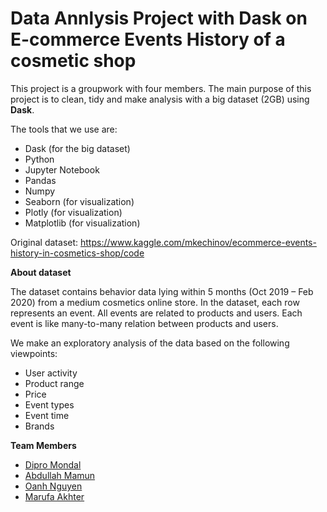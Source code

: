 
# Data Annlysis Project with Dask on E-commerce Events History of a cosmetic shop

This project is a groupwork with four members. The main purpose of this project is to clean, tidy and make analysis with a big dataset (2GB) using **Dask**. 

The tools that we use are:

- Dask (for the big dataset)
- Python
- Jupyter Notebook
- Pandas 
- Numpy
- Seaborn (for visualization)
- Plotly (for visualization)
- Matplotlib (for visualization)

Original dataset: https://www.kaggle.com/mkechinov/ecommerce-events-history-in-cosmetics-shop/code

**About dataset**

The dataset contains behavior data lying within 5 months (Oct 2019 – Feb 2020) from a medium cosmetics online store.
In the dataset, each row represents an event. All events are related to products and users. Each event is like many-to-many relation between products and users.

We make an exploratory analysis of the data based on the following viewpoints:
- User activity 
- Product range
- Price
- Event types
- Event time
- Brands

**Team Members**
- [Dipro Mondal](https://github.com/DiproMondal)
- [Abdullah Mamun](https://github.com/mamun-av)
- [Oanh Nguyen](https://github.com/oanhyenn)
- [Marufa Akhter](https://github.com/MarufaAkhter)
